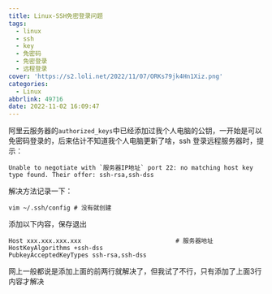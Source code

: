 ```yaml
---
title: Linux-SSH免密登录问题
tags:
  - linux
  - ssh
  - key
  - 免密码
  - 免密登录
  - 远程登录
cover: 'https://s2.loli.net/2022/11/07/ORKs79jk4Hn1Xiz.png'
categories: 
  - Linux
abbrlink: 49716
date: 2022-11-02 16:09:47
---
```


阿里云服务器的`authorized_keys`中已经添加过我个人电脑的公钥，一开始是可以免密码登录的，后来估计不知道我个人电脑更新了啥，ssh 登录远程服务器时，提示：

```shell
Unable to negotiate with `服务器IP地址` port 22: no matching host key type found. Their offer: ssh-rsa,ssh-dss
```

解决方法记录一下：

```shell
vim ~/.ssh/config # 没有就创建
```

添加以下内容，保存退出

```shell
Host xxx.xxx.xxx.xxx                          # 服务器地址
HostKeyAlgorithms +ssh-dss
PubkeyAcceptedKeyTypes ssh-rsa,ssh-dss
```

网上一般都说是添加上面的前两行就解决了，但我试了不行，只有添加了上面3行内容才解决
